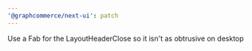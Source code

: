 ```yaml
---
'@graphcommerce/next-ui': patch
---
```


Use a Fab for the LayoutHeaderClose so it isn't as obtrusive on desktop
